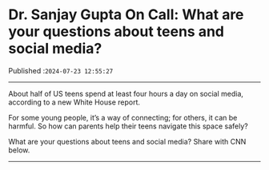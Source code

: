 # Dr. Sanjay Gupta On Call: What are your questions about teens and social media?

Published :`2024-07-23 12:55:27`

---

About half of US teens spend at least four hours a day on social media, according to a new White House report.

For some young people, it’s a way of connecting; for others, it can be harmful. So how can parents help their teens navigate this space safely?

What are your questions about teens and social media? Share with CNN below.

---

